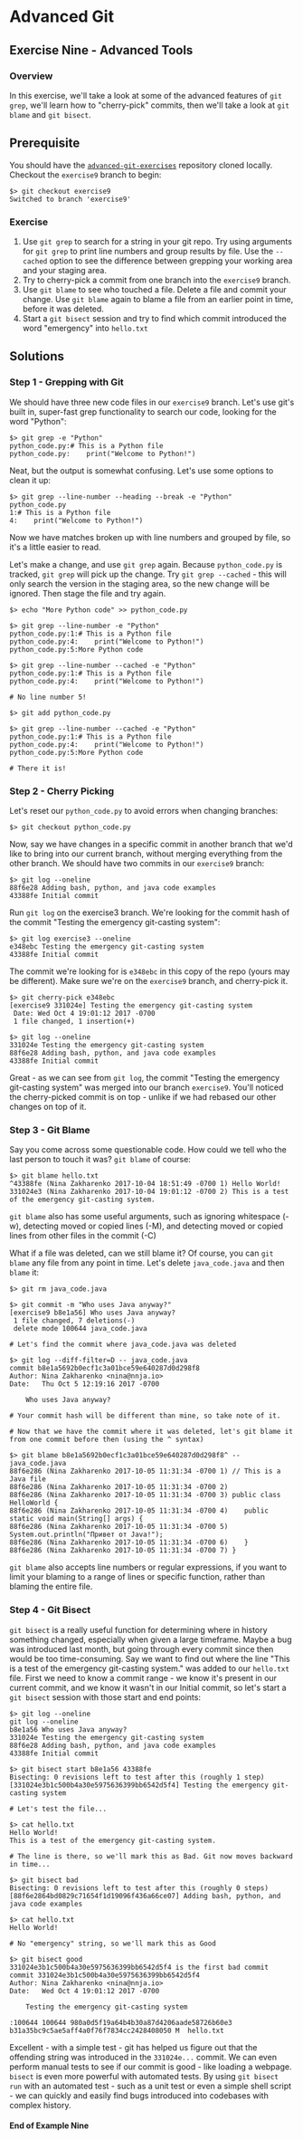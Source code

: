 # Advanced Git
## Exercise Nine - Advanced Tools

### Overview
In this exercise, we'll take a look at some of the advanced features of `git grep`, we'll learn how to "cherry-pick" commits, then we'll take a look at `git blame` and `git bisect`.

## Prerequisite
You should have the [`advanced-git-exercises`](https://github.com/nnja/advanced-git-exercises)  repository cloned locally. Checkout the `exercise9` branch to begin:

```
$> git checkout exercise9
Switched to branch 'exercise9'
```

### Exercise
1. Use `git grep` to search for a string in your git repo. Try using arguments for `git grep` to print line numbers and group results by file. Use the `--cached` option to see the difference between grepping your working area and your staging area.
2. Try to cherry-pick a commit from one branch into the `exercise9` branch.
3. Use `git blame` to see who touched a file. Delete a file and commit your change. Use `git blame` again to blame a file from an earlier point in time, before it was deleted.
4. Start a `git bisect` session and try to find which commit introduced the word "emergency" into `hello.txt` 

## Solutions

### Step 1 - Grepping with Git
We should have three new code files in our `exercise9` branch. Let's use git's built in, super-fast grep functionality to search our code, looking for the word "Python":

```
$> git grep -e "Python"
python_code.py:# This is a Python file
python_code.py:    print("Welcome to Python!")
```

Neat, but the output is somewhat confusing. Let's use some options to clean it up:

```
$> git grep --line-number --heading --break -e "Python"
python_code.py
1:# This is a Python file
4:    print("Welcome to Python!")
```

Now we have matches broken up with line numbers and grouped by file, so it's a little easier to read. 

Let's make a change, and use `git grep` again. Because `python_code.py` is tracked, `git grep` will pick up the change. Try `git grep --cached` - this will only search the version in the staging area, so the new change will be ignored. Then stage the file and try again.

```
$> echo "More Python code" >> python_code.py

$> git grep --line-number -e "Python"
python_code.py:1:# This is a Python file
python_code.py:4:    print("Welcome to Python!")
python_code.py:5:More Python code

$> git grep --line-number --cached -e "Python"
python_code.py:1:# This is a Python file
python_code.py:4:    print("Welcome to Python!")

# No line number 5!

$> git add python_code.py

$> git grep --line-number --cached -e "Python"
python_code.py:1:# This is a Python file
python_code.py:4:    print("Welcome to Python!")
python_code.py:5:More Python code

# There it is!
```

### Step 2 - Cherry Picking
Let's reset our `python_code.py` to avoid errors when changing branches:

```
$> git checkout python_code.py
```

Now, say we have changes in a specific commit in another branch that we'd like to bring into our current branch, without merging everything from the other branch. We should have two commits in our `exercise9` branch:

```
$> git log --oneline
88f6e28 Adding bash, python, and java code examples
43388fe Initial commit
```

Run `git log` on the exercise3 branch. We're looking for the commit hash of the commit "Testing the emergency git-casting system":

```
$> git log exercise3 --oneline
e348ebc Testing the emergency git-casting system
43388fe Initial commit

```

The commit we're looking for is `e348ebc` in this copy of the repo (yours may be different). Make sure we're on the `exercise9` branch, and cherry-pick it.

```
$> git cherry-pick e348ebc
[exercise9 331024e] Testing the emergency git-casting system
 Date: Wed Oct 4 19:01:12 2017 -0700
 1 file changed, 1 insertion(+)

$> git log --oneline
331024e Testing the emergency git-casting system
88f6e28 Adding bash, python, and java code examples
43388fe Initial commit
```

Great - as we can see from `git log`, the commit "Testing the emergency git-casting system" was merged into our branch `exercise9`. You'll noticed the cherry-picked commit is on top - unlike if we had rebased our other changes on top of it.

### Step 3 - Git Blame
Say you come across some questionable code. How could we tell who the last person to touch it was? `git blame` of course:

```
$> git blame hello.txt
^43388fe (Nina Zakharenko 2017-10-04 18:51:49 -0700 1) Hello World!
331024e3 (Nina Zakharenko 2017-10-04 19:01:12 -0700 2) This is a test of the emergency git-casting system.
```

`git blame` also has some useful arguments, such as ignoring whitespace (-w), detecting moved or copied lines (-M), and detecting moved or copied lines from other files in the commit (-C)

What if a file was deleted, can we still blame it? Of course, you can `git blame` any file from any point in time. Let's delete `java_code.java` and then `blame` it:

```
$> git rm java_code.java

$> git commit -m "Who uses Java anyway?"
[exercise9 b8e1a56] Who uses Java anyway?
 1 file changed, 7 deletions(-)
 delete mode 100644 java_code.java
 
# Let's find the commit where java_code.java was deleted

$> git log --diff-filter=D -- java_code.java
commit b8e1a5692b0ecf1c3a01bce59e640287d0d298f8
Author: Nina Zakharenko <nina@nnja.io>
Date:   Thu Oct 5 12:19:16 2017 -0700

    Who uses Java anyway?
    
# Your commit hash will be different than mine, so take note of it.

# Now that we have the commit where it was deleted, let's git blame it from one commit before then (using the ^ syntax) 

$> git blame b8e1a5692b0ecf1c3a01bce59e640287d0d298f8^ -- java_code.java
88f6e286 (Nina Zakharenko 2017-10-05 11:31:34 -0700 1) // This is a Java file
88f6e286 (Nina Zakharenko 2017-10-05 11:31:34 -0700 2)
88f6e286 (Nina Zakharenko 2017-10-05 11:31:34 -0700 3) public class HelloWorld {
88f6e286 (Nina Zakharenko 2017-10-05 11:31:34 -0700 4)    public static void main(String[] args) {
88f6e286 (Nina Zakharenko 2017-10-05 11:31:34 -0700 5)       System.out.println("Привет от Java!");
88f6e286 (Nina Zakharenko 2017-10-05 11:31:34 -0700 6)    }
88f6e286 (Nina Zakharenko 2017-10-05 11:31:34 -0700 7) }
```

`git blame` also accepts line numbers or regular expressions, if you want to limit your blaming to a range of lines or specific function, rather than blaming the entire file.

### Step 4 - Git Bisect
`git bisect` is a really useful function for determining where in history something changed, especially when given a large timeframe. Maybe a bug was introduced last month, but going through every commit since then would be too time-consuming. Say we want to find out where the line "This is a test of the emergency git-casting system." was added to our `hello.txt` file. First we need to know a commit range - we know it's present in our current commit, and we know it wasn't in our Initial commit, so let's start a `git bisect` session with those start and end points:


```
$> git log --oneline
git log --oneline
b8e1a56 Who uses Java anyway?
331024e Testing the emergency git-casting system
88f6e28 Adding bash, python, and java code examples
43388fe Initial commit

$> git bisect start b8e1a56 43388fe
Bisecting: 0 revisions left to test after this (roughly 1 step)
[331024e3b1c500b4a30e5975636399bb6542d5f4] Testing the emergency git-casting system

# Let's test the file...

$> cat hello.txt
Hello World!
This is a test of the emergency git-casting system.

# The line is there, so we'll mark this as Bad. Git now moves backward in time...

$> git bisect bad
Bisecting: 0 revisions left to test after this (roughly 0 steps)
[88f6e2864bd0829c71654f1d19096f436a66ce07] Adding bash, python, and java code examples

$> cat hello.txt
Hello World!

# No "emergency" string, so we'll mark this as Good

$> git bisect good
331024e3b1c500b4a30e5975636399bb6542d5f4 is the first bad commit
commit 331024e3b1c500b4a30e5975636399bb6542d5f4
Author: Nina Zakharenko <nina@nnja.io>
Date:   Wed Oct 4 19:01:12 2017 -0700

    Testing the emergency git-casting system

:100644 100644 980a0d5f19a64b4b30a87d4206aade58726b60e3 b31a35bc9c5ae5aff4a0f76f7834cc2428408050 M	hello.txt
```

Excellent - with a simple test - git has helped us figure out that the offending string was introduced in the `331024e...` commit. We can even perform manual tests to see if our commit is good - like loading a webpage. `bisect` is even more powerful with automated tests. By using `git bisect run` with an automated test - such as a unit test or even a simple shell script - we can quickly and easily find bugs introduced into codebases with complex history. 
#### End of Example Nine